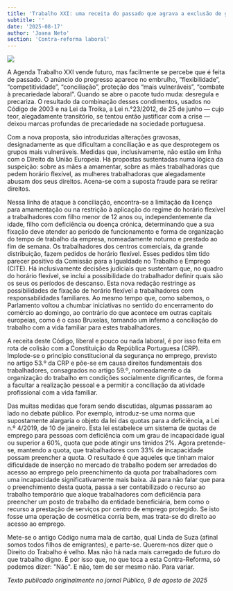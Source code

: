 ```yaml
---
title: 'Trabalho XXI: uma receita do passado que agrava a exclusão de grupos vulneráveis'
subtitle: ''
date: '2025-08-17'
author: 'Joana Neto'
section: 'Contra-reforma laboral'
---
```


![](/images/joana_neto.jpg)

A Agenda Trabalho XXI vende futuro, mas facilmente se percebe que é feita de passado. O anúncio do progresso aparece no embrulho, “flexibilidade”, “competitividade”, “conciliação”, proteção dos “mais vulneráveis”, “combate à precariedade laboral”. Quando se abre o pacote tudo muda: desregula e precariza. O resultado da combinação desses condimentos, usados no Código de 2003 e na Lei da Troika, a Lei n.°23/2012, de 25 de junho — cujo teor, alegadamente transitório, se tentou então justificar com a crise — deixou marcas profundas de precariedade na sociedade portuguesa.

Com a nova proposta, são introduzidas alterações gravosas, designadamente as que dificultam a conciliação e as que desprotegem os grupos mais vulneráveis. Medidas que, inclusivamente, não estão em linha com o Direito da União Europeia. Há propostas sustentadas numa lógica da suspeição: sobre as mães a amamentar, sobre as mães trabalhadoras que pedem horário flexível, as mulheres trabalhadoras que alegadamente abusam dos seus direitos. Acena-se com a suposta fraude para se retirar direitos.

Nessa linha de ataque à conciliação, encontra-se a limitação da licença para amamentação ou na restrição à aplicação do regime do horário flexível a trabalhadores com filho menor de 12 anos ou, independentemente da idade, filho com deficiência ou doença crónica, determinando que a sua fixação deve atender ao período de funcionamento e forma de organização do tempo de trabalho da empresa, nomeadamente noturno e prestado ao fim de semana. Os trabalhadores dos centros comerciais, da grande distribuição, fazem pedidos de horário flexível. Esses pedidos têm tido parecer positivo da Comissão para a Igualdade no Trabalho e Emprego (CITE). Há inclusivamente decisões judiciais que sustentam que, no quadro do horário flexível, se inclui a possibilidade do trabalhador definir quais são os seus os períodos de descanso. Esta nova redação restringe as possibilidades de fixação de horário flexível a trabalhadores com responsabilidades familiares. Ao mesmo tempo que, como sabemos, o Parlamento voltou a chumbar iniciativas no sentido do encerramento do comércio ao domingo, ao contrário do que acontece em outras capitais europeias, como é o caso Bruxelas, tornando um inferno a conciliação do trabalho com a vida familiar para estes trabalhadores. 

A receita deste Código, liberal e pouco ou nada laboral, é por isso feita em rota de colisão com a Constituição da República Portuguesa (CRP). Implode-se o princípio constitucional da segurança no emprego, previsto no artigo 53.º da CRP e põe-se em causa direitos fundamentais dos trabalhadores, consagrados no artigo 59.º, nomeadamente o da organização do trabalho em condições socialmente dignificantes, de forma a facultar a realização pessoal e a permitir a conciliação da atividade profissional com a vida familiar.

Das muitas medidas que foram sendo discutidas, algumas passaram ao lado no debate público. Por exemplo, introduz-se uma norma que supostamente alargaria o objeto da lei das quotas para a deficiência, a Lei n.º 4/2019, de 10 de janeiro. Esta lei estabelece um sistema de quotas de emprego para pessoas com deficiência com um grau de incapacidade igual ou superior a 60%, quota que pode atingir uns tímidos 2%. Agora pretende-se, mantendo a quota, que trabalhadores com 33% de incapacidade possam preencher a quota. O resultado é que aqueles que tinham maior dificuldade de inserção no mercado de trabalho podem ser arredados do acesso ao emprego pelo preenchimento da quota por trabalhadores com uma incapacidade significativamente mais baixa. Já para não falar que para o preenchimento desta quota, passa a ser contabilizado o recurso ao trabalho temporário que aloque trabalhadores com deficiência para preencher um posto de trabalho da entidade beneficiária, bem como o recurso a prestação de serviços por centro de emprego protegido.  Se isto fosse uma operação de cosmética corria bem, mas trata-se do direito ao acesso ao emprego.

Mete-se o antigo Código numa mala de cartão, qual Linda de Suza (afinal somos todos filhos de emigrantes), e parte-se. Querem-nos dizer que o Direito do Trabalho é velho. Mas não há nada mais carregado de futuro do que trabalho digno. É por isso que, no que toca a esta Contra-Reforma, só podemos dizer: "Não". E não, tem de ser mesmo não. Para variar.

*Texto publicado originalmente no jornal Público, 9 de agosto de 2025*